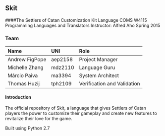 ## Skit
####The Settlers of Catan Customization Kit Language
COMS W4115 Programming Languages and Translators
Instructor: Alfred Aho
Spring 2015

### Team
| Name          | UNI           | Role  |
|:------------- |:--------------|:-----|
| Andrew FigPope | aep2158 | Project Manager |
| Michelle Zhang | mdz2110 | Language Guru |
| Márcio Paiva | ma3394  | System Architect |
| Thomas Huzij | tph2109 | Verification and Validation |

#### Introduction

The official repository of Skit, a language that gives Settlers of Catan players the power to customize their gameplay and create new features to revitalize their love for the game. 

Built using Python 2.7